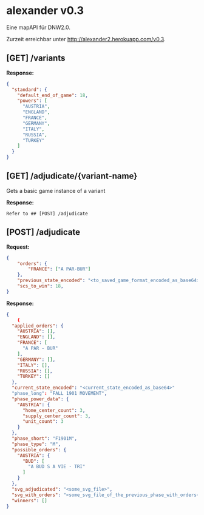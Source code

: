 # alexander v0.3

Eine mapAPI für DNW2.0.

Zurzeit erreichbar unter http://alexander2.herokuapp.com/v0.3.

## [GET] /variants

**Response:**
```json
{
  "standard": {
    "default_end_of_game": 18,
    "powers": [
      "AUSTRIA",
      "ENGLAND",
      "FRANCE",
      "GERMANY",
      "ITALY",
      "RUSSIA",
      "TURKEY"
    ]
  }
}
```


## [GET] /adjudicate/{variant-name}

Gets a basic game instance of a variant

**Response:**

```
Refer to ## [POST] /adjudicate
```

## [POST] /adjudicate

**Request:** 

```json
{
    "orders": {
		"FRANCE": ["A PAR-BUR"]
	},
    "previous_state_encoded": "<to_saved_game_format_encoded_as_base64>",
    "scs_to_win": 18,
}
```

**Response:** 

```json
{
    {
  "applied_orders": {
    "AUSTRIA": [],
    "ENGLAND": [],
    "FRANCE": [
      "A PAR - BUR"
    ],
    "GERMANY": [],
    "ITALY": [],
    "RUSSIA": [],
    "TURKEY": []
  },
  "current_state_encoded": "<current_state_encoded_as_base64>"
  "phase_long": "FALL 1901 MOVEMENT",
  "phase_power_data": {
    "AUSTRIA": {
      "home_center_count": 3,
      "supply_center_count": 3,
      "unit_count": 3
    }
  },
  "phase_short": "F1901M",
  "phase_type": "M",
  "possible_orders": {
    "AUSTRIA": {
      "BUD": [
        "A BUD S A VIE - TRI"
      ]
    }
  },
  "svg_adjudicated": "<some_svg_file>",
  "svg_with_orders": "<some_svg_file_of_the_previous_phase_with_orders>",
  "winners": []
}
```
